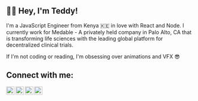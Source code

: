 ## 👋🏼 Hey, I'm Teddy!


I'm a JavaScript Engineer from Kenya 🇰🇪 in love with React and Node. I currently work for Medable - A privately held company in Palo Alto, CA that is transforming life sciences with the leading global platform for decentralized clinical trials. 

If I'm not coding or reading, I'm obsessing over animations and VFX 😎

## Connect with me:
[<img align="left" width="22px" src="https://cdn.jsdelivr.net/npm/simple-icons@v3/icons/gmail.svg">](mailto:asolatotieno@gmail.com)
[<img align="left" width="22px" src="https://cdn.jsdelivr.net/npm/simple-icons@v3/icons/linkedin.svg">](https://www.linkedin.com/in/teddy-asola/)
[<img align="left" width="22px" src="https://cdn.jsdelivr.net/npm/simple-icons@v3/icons/twitter.svg">](https://twitter.com/Tedotieno)
[<img align="left" width="22px" src="https://cdn.jsdelivr.net/npm/simple-icons@v3/icons/instagram.svg">](https://www.instagram.com/tedotieno/)
